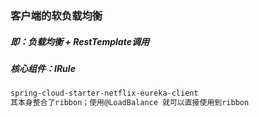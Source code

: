 ### 客户端的软负载均衡

##### 即：负载均衡 + RestTemplate调用

##### 核心组件：IRule



```xml
spring-cloud-starter-netflix-eureka-client
其本身整合了ribbon；使用@LoadBalance 就可以直接使用到ribbon 
```


